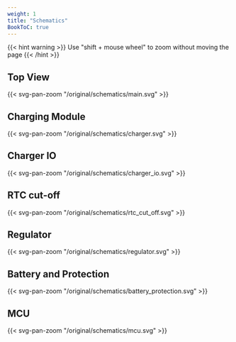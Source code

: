 ```yaml
---
weight: 1
title: "Schematics"
BookToC: true
---
```

{{< hint warning >}}
Use "shift + mouse wheel" to zoom without moving the page
{{< /hint >}}


## Top View

{{< svg-pan-zoom "/original/schematics/main.svg" >}}


## Charging Module
{{< svg-pan-zoom "/original/schematics/charger.svg" >}}

## Charger IO
{{< svg-pan-zoom "/original/schematics/charger_io.svg" >}}

## RTC cut-off
{{< svg-pan-zoom "/original/schematics/rtc_cut_off.svg" >}}

## Regulator
{{< svg-pan-zoom "/original/schematics/regulator.svg" >}}

## Battery and Protection
{{< svg-pan-zoom "/original/schematics/battery_protection.svg" >}}

## MCU
{{< svg-pan-zoom "/original/schematics/mcu.svg" >}}
